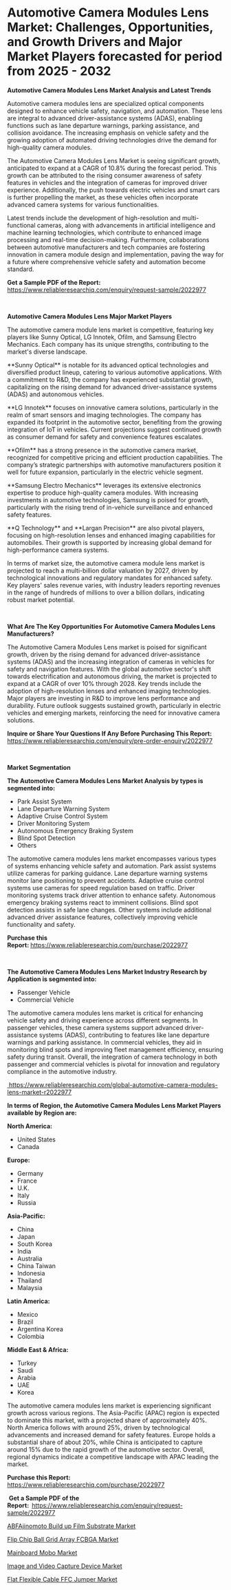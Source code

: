 <p><h1>Automotive Camera Modules Lens Market: Challenges, Opportunities, and Growth Drivers and Major Market Players forecasted for period from 2025 - 2032</h1></p><p><strong>Automotive Camera Modules Lens Market Analysis and Latest Trends</strong></p>
<p><p>Automotive camera modules lens are specialized optical components designed to enhance vehicle safety, navigation, and automation. These lens are integral to advanced driver-assistance systems (ADAS), enabling functions such as lane departure warnings, parking assistance, and collision avoidance. The increasing emphasis on vehicle safety and the growing adoption of automated driving technologies drive the demand for high-quality camera modules.</p><p>The Automotive Camera Modules Lens Market is seeing significant growth, anticipated to expand at a CAGR of 10.8% during the forecast period. This growth can be attributed to the rising consumer awareness of safety features in vehicles and the integration of cameras for improved driver experience. Additionally, the push towards electric vehicles and smart cars is further propelling the market, as these vehicles often incorporate advanced camera systems for various functionalities.</p><p>Latest trends include the development of high-resolution and multi-functional cameras, along with advancements in artificial intelligence and machine learning technologies, which contribute to enhanced image processing and real-time decision-making. Furthermore, collaborations between automotive manufacturers and tech companies are fostering innovation in camera module design and implementation, paving the way for a future where comprehensive vehicle safety and automation become standard.</p></p>
<p><strong>Get a Sample PDF of the Report:&nbsp;</strong> <a href="https://www.reliableresearchiq.com/enquiry/request-sample/2022977?utm_campaign=1144&utm_medium=2&utm_source=Github&utm_content=ia&utm_term=29032025&utm_id=automotive-camera-modules-lens">https://www.reliableresearchiq.com/enquiry/request-sample/2022977</a></p>
<p>&nbsp;</p>
<p><strong>Automotive Camera Modules Lens Major Market Players</strong></p>
<p><p>The automotive camera module lens market is competitive, featuring key players like Sunny Optical, LG Innotek, Ofilm, and Samsung Electro Mechanics. Each company has its unique strengths, contributing to the market's diverse landscape.</p><p>**Sunny Optical** is notable for its advanced optical technologies and diversified product lineup, catering to various automotive applications. With a commitment to R&D, the company has experienced substantial growth, capitalizing on the rising demand for advanced driver-assistance systems (ADAS) and autonomous vehicles. </p><p>**LG Innotek** focuses on innovative camera solutions, particularly in the realm of smart sensors and imaging technologies. The company has expanded its footprint in the automotive sector, benefiting from the growing integration of IoT in vehicles. Current projections suggest continued growth as consumer demand for safety and convenience features escalates.</p><p>**Ofilm** has a strong presence in the automotive camera market, recognized for competitive pricing and efficient production capabilities. The company’s strategic partnerships with automotive manufacturers position it well for future expansion, particularly in the electric vehicle segment.</p><p>**Samsung Electro Mechanics** leverages its extensive electronics expertise to produce high-quality camera modules. With increasing investments in automotive technologies, Samsung is poised for growth, particularly with the rising trend of in-vehicle surveillance and enhanced safety features.</p><p>**Q Technology** and **Largan Precision** are also pivotal players, focusing on high-resolution lenses and enhanced imaging capabilities for automobiles. Their growth is supported by increasing global demand for high-performance camera systems.</p><p>In terms of market size, the automotive camera module lens market is projected to reach a multi-billion dollar valuation by 2027, driven by technological innovations and regulatory mandates for enhanced safety. Key players' sales revenue varies, with industry leaders reporting revenues in the range of hundreds of millions to over a billion dollars, indicating robust market potential.</p></p>
<p>&nbsp;</p>
<p><strong>What Are The Key Opportunities For Automotive Camera Modules Lens Manufacturers?</strong></p>
<p><p>The Automotive Camera Modules Lens market is poised for significant growth, driven by the rising demand for advanced driver-assistance systems (ADAS) and the increasing integration of cameras in vehicles for safety and navigation features. With the global automotive sector's shift towards electrification and autonomous driving, the market is projected to expand at a CAGR of over 10% through 2028. Key trends include the adoption of high-resolution lenses and enhanced imaging technologies. Major players are investing in R&D to improve lens performance and durability. Future outlook suggests sustained growth, particularly in electric vehicles and emerging markets, reinforcing the need for innovative camera solutions.</p></p>
<p><strong>Inquire or Share Your Questions If Any Before Purchasing This Report:</strong> <a href="https://www.reliableresearchiq.com/enquiry/pre-order-enquiry/2022977?utm_campaign=1144&utm_medium=2&utm_source=Github&utm_content=ia&utm_term=29032025&utm_id=automotive-camera-modules-lens">https://www.reliableresearchiq.com/enquiry/pre-order-enquiry/2022977</a></p>
<p>&nbsp;</p>
<p><strong>Market Segmentation</strong></p>
<p><strong>The Automotive Camera Modules Lens Market Analysis by types is segmented into:</strong></p>
<p><ul><li>Park Assist System</li><li>Lane Departure Warning System</li><li>Adaptive Cruise Control System</li><li>Driver Monitoring System</li><li>Autonomous Emergency Braking System</li><li>Blind Spot Detection</li><li>Others</li></ul></p>
<p><p>The automotive camera modules lens market encompasses various types of systems enhancing vehicle safety and automation. Park assist systems utilize cameras for parking guidance. Lane departure warning systems monitor lane positioning to prevent accidents. Adaptive cruise control systems use cameras for speed regulation based on traffic. Driver monitoring systems track driver attention to enhance safety. Autonomous emergency braking systems react to imminent collisions. Blind spot detection assists in safe lane changes. Other systems include additional advanced driver assistance features, collectively improving vehicle functionality and safety.</p></p>
<p><strong>Purchase this Report:&nbsp;</strong><a href="https://www.reliableresearchiq.com/purchase/2022977?utm_campaign=1144&utm_medium=2&utm_source=Github&utm_content=ia&utm_term=29032025&utm_id=automotive-camera-modules-lens">https://www.reliableresearchiq.com/purchase/2022977</a></p>
<p>&nbsp;</p>
<p><strong>The Automotive Camera Modules Lens Market Industry Research by Application is segmented into:</strong></p>
<p><ul><li>Passenger Vehicle</li><li>Commercial Vehicle</li></ul></p>
<p><p>The automotive camera modules lens market is critical for enhancing vehicle safety and driving experience across different segments. In passenger vehicles, these camera systems support advanced driver-assistance systems (ADAS), contributing to features like lane departure warnings and parking assistance. In commercial vehicles, they aid in monitoring blind spots and improving fleet management efficiency, ensuring safety during transit. Overall, the integration of camera technology in both passenger and commercial vehicles is pivotal for innovation and regulatory compliance in the automotive industry.</p></p>
<p><a href="https://www.reliableresearchiq.com/global-automotive-camera-modules-lens-market-r2022977?utm_campaign=1144&utm_medium=2&utm_source=Github&utm_content=ia&utm_term=29032025&utm_id=automotive-camera-modules-lens">&nbsp;https://www.reliableresearchiq.com/global-automotive-camera-modules-lens-market-r2022977</a></p>
<p><strong>In terms of Region, the Automotive Camera Modules Lens Market Players available by Region are:</strong></p>
<p>
    <p> <strong> North America: </strong>
        <ul>
            <li>United States</li>
            <li>Canada</li>
        </ul>
        </p> 
    <p> <strong> Europe: </strong>
        <ul>
            <li>Germany</li>
            <li>France</li>
            <li>U.K.</li>
            <li>Italy</li>
            <li>Russia</li>
        </ul>
        </p> 
    <p> <strong> Asia-Pacific: </strong>
        <ul>
            <li>China</li>
            <li>Japan</li>
            <li>South Korea</li>
            <li>India</li>
            <li>Australia</li>
            <li>China Taiwan</li>
            <li>Indonesia</li>
            <li>Thailand</li>
            <li>Malaysia</li>
        </ul>
        </p> 
    <p> <strong> Latin America: </strong>
        <ul>
            <li>Mexico</li>
            <li>Brazil</li>
            <li>Argentina Korea</li>
            <li>Colombia</li>
        </ul>
        </p> 
    <p> <strong> Middle East & Africa: </strong>
        <ul>
            <li>Turkey</li>
            <li>Saudi</li>
            <li>Arabia</li>
            <li>UAE</li>
            <li>Korea</li>
        </ul>
    </p>
    </p>
<p><p>The automotive camera modules lens market is experiencing significant growth across various regions. The Asia-Pacific (APAC) region is expected to dominate this market, with a projected share of approximately 40%. North America follows with around 25%, driven by technological advancements and increased demand for safety features. Europe holds a substantial share of about 20%, while China is anticipated to capture around 15% due to the rapid growth of the automotive sector. Overall, regional dynamics indicate a competitive landscape with APAC leading the market.</p></p>
<p><strong>Purchase this Report: </strong><a href="https://www.reliableresearchiq.com/purchase/2022977?utm_campaign=1144&utm_medium=2&utm_source=Github&utm_content=ia&utm_term=29032025&utm_id=automotive-camera-modules-lens">https://www.reliableresearchiq.com/purchase/2022977</a></p>
<p>&nbsp;<strong>Get a Sample PDF of the Report:&nbsp;&nbsp;</strong><a href="https://www.reliableresearchiq.com/enquiry/request-sample/2022977?utm_campaign=1144&utm_medium=2&utm_source=Github&utm_content=ia&utm_term=29032025&utm_id=automotive-camera-modules-lens">https://www.reliableresearchiq.com/enquiry/request-sample/2022977</a></p>
<p><strong></strong></p>
<p><p><a href="https://github.com/khifzaba/Market-Research-Report-List-1/blob/main/abfajinomoto-build-up-film-substrate-market.md?utm_campaign=1144&utm_medium=2&utm_source=Github&utm_content=ia&utm_term=29032025&utm_id=automotive-camera-modules-lens">ABFAjinomoto Build up Film Substrate Market</a></p><p><a href="https://github.com/welfmimon/Market-Research-Report-List-1/blob/main/flip-chip-ball-grid-array-fcbga-market.md?utm_campaign=1144&utm_medium=2&utm_source=Github&utm_content=ia&utm_term=29032025&utm_id=automotive-camera-modules-lens">Flip Chip Ball Grid Array FCBGA Market</a></p><p><a href="https://github.com/dekamrapinq1/Market-Research-Report-List-1/blob/main/mainboard-mobo-market.md?utm_campaign=1144&utm_medium=2&utm_source=Github&utm_content=ia&utm_term=29032025&utm_id=automotive-camera-modules-lens">Mainboard Mobo Market</a></p><p><a href="https://github.com/dumanelina6v/Market-Research-Report-List-1/blob/main/image-and-video-capture-device-market.md?utm_campaign=1144&utm_medium=2&utm_source=Github&utm_content=ia&utm_term=29032025&utm_id=automotive-camera-modules-lens">Image and Video Capture Device Market</a></p><p><a href="https://github.com/spineamosa0e/Market-Research-Report-List-1/blob/main/flat-flexible-cable-ffc-jumper-market.md?utm_campaign=1144&utm_medium=2&utm_source=Github&utm_content=ia&utm_term=29032025&utm_id=automotive-camera-modules-lens">Flat Flexible Cable FFC Jumper Market</a></p></p>